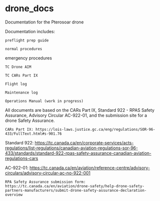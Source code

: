 # drone_docs
Documentation for the Pterosoar drone

Documentation includes: 

    preflight prep guide 

    normal procedures 

   emergency procedures 
  
    TC Drone AIM 

    TC CARs Part IX

    Flight log

    Maintenance log

    Operations Manual (work in progress)

All documents are based on the CARs Part IX, Standard 922 - RPAS Safety Assurance, Advisory Circular AC-922-01, and the submission site for a drone Safety Assurance.

    CARs Part IX: https://lois-laws.justice.gc.ca/eng/regulations/SOR-96-433/FullText.html#s-901.76

   Standard 922: https://tc.canada.ca/en/corporate-services/acts-regulations/list-regulations/canadian-aviation-regulations-sor-96-433/standards/standard-922-rpas-safety-assurance-canadian-aviation-regulations-cars

   AC-922-01: https://tc.canada.ca/en/aviation/reference-centre/advisory-circulars/advisory-circular-ac-no-922-001

    RPA Safety Assurance submission form: https://tc.canada.ca/en/aviation/drone-safety/help-drone-safety-partners-manufacturers/submit-drone-safety-assurance-declaration-overview
